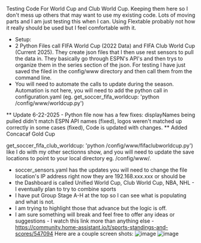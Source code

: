 Testing Code For World Cup and Club World Cup.  Keeping them here so I don't mess up others that may want to use my existing code.
Lots of moving parts and I am just testing this when I can.
Using Flextable probably not how it really should be used but I feel comfortable with it.
- Setup:
- 2 Python Files call FIFA World Cup (2022 Data) and FIFA Club World Cup (Current 2025).  They create json files that I then use rest sensors to pull the data in.  They basically go through ESPN's API's and then trys to organize them in the  series section of the json.  For testing I have just saved the filed in the config/www directory and then call them from the command line.
- You will need to automate the calls to update during the season.  Automation is not here, you will need to add the python call in configuration.yaml (eg. get_soccer_fifa_worldcup: 'python /config/www/worldcup.py')

** Update 6-22-2025 - Python file now has a few fixes: displayNames being pulled didn't match ESPN API names (fixed), logos weren't matched up correctly in some cases (fixed), Code is updated with changes.
** Added Concacaf Gold Cup


  get_soccer_fifa_club_worldcup: 'python /config/www/fifaclubworldcup.py') like I do with my other sectionns show, and you will need to update the save locations to point to your local directory eg. /config/www/.
- soccer_sensors.yaml has the updates you will need to change the file location's IP address right now they are 192.168.xxx.xxx or should be
- the Dashboard is called Unified World Cup, Club World Cup, NBA, NHL - I eventually plan to try to combine sports
- I have put Group Stage A-H at the top so I can see what is populating and what is not.
- I am trying to highlight those that advance but the logic is off.
- I am sure something will break and feel free to offer any ideas or suggestions - I watch this link more than anything else - https://community.home-assistant.io/t/sports-standings-and-scores/547094 
Here are a couple screen shots:
![image](https://github.com/user-attachments/assets/8eaf3288-404f-4ce1-b052-446a8910b32f)
![image](https://github.com/user-attachments/assets/1d667df7-7773-48c4-9799-eb9641731cba)

